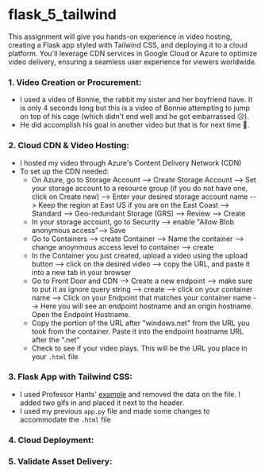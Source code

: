 # flask_5_tailwind
This assignment will give you hands-on experience in video hosting, creating a Flask app styled with Tailwind CSS, and deploying it to a cloud platform. You'll leverage CDN services in Google Cloud or Azure to optimize video delivery, ensuring a seamless user experience for viewers worldwide.

### 1. Video Creation or Procurement:
  - I used a video of Bonnie, the rabbit my sister and her boyfriend have. It is only 4 seconds long but this is a video of Bonnie attempting to jump on top of his cage (which didn't end well and he got embarrassed 😥).
  - He did accomplish his goal in another video but that is for next time 🫡.

### 2. Cloud CDN & Video Hosting:
 - I hosted my video through Azure's Content Delivery Network (CDN)
 - To set up the CDN needed:
     - On Azure, go to Storage Account --> Create Storage Account --> Set your storage account to a resource group (if you do not have one, click on Create new) --> Enter your desired storage account name --> Keep the region at East US if you are on the East Coast --> Standard --> Geo-redundant Storage (GRS) --> Review --> Create
     - In your storage account, go to Security --> enable "Allow Blob anonymous access"--> Save
     - Go to Containers --> create Container --> Name the container --> change anoynmous access level to container --> create
     - In the Container you just created, upload a video using the upload button --> click on the desired video --> copy the URL, and paste it into a new tab in your browser
     - Go to Front Door and CDN --> Create a new endpoint --> make sure to put it as ignore query string --> create --> click on your container name --> Click on your Endpoint that matches your container name --> Here you will see an endpoint hostname and an origin hostname. Open the Endpoint Hostname.
     - Copy the portion of the URL after "windows.net" from the URL you took from the container. Paste it into the endpoint hostname URL after the ".net"
     - Check to see if your video plays. This will be the URL you place in your ```.html``` file

### 3. Flask App with Tailwind CSS:
   - I used Professor Hants' [example](https://github.com/hantswilliams/HHA_504_2023/blob/main/WK5/example_app/templates/index_tailwind.html) and removed the data on the file. I added two gifs in and placed it next to the header.
   - I used my previous ```app.py``` file and made some changes to accommodate the ```.html``` file

### 4. Cloud Deployment:

### 5. Validate Asset Delivery:
